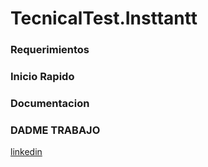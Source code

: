 # TecnicalTest.Insttantt

### Requerimientos 

### Inicio Rapido 

### Documentacion 

### DADME TRABAJO 
[linkedin](/guides/content/editing-an-existing-page)
 
